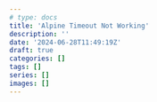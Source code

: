 ```yaml
---
# type: docs
title: 'Alpine Timeout Not Working'
description: ''
date: '2024-06-28T11:49:19Z'
draft: true
categories: []
tags: []
series: []
images: []
---
```

